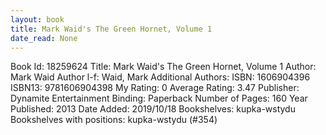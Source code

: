 ```yaml
---
layout: book
title: Mark Waid's The Green Hornet, Volume 1
date_read: None
---
```


Book Id: 18259624
Title: Mark Waid's The Green Hornet, Volume 1
Author: Mark Waid
Author l-f: Waid, Mark
Additional Authors: 
ISBN: 1606904396
ISBN13: 9781606904398
My Rating: 0
Average Rating: 3.47
Publisher: Dynamite Entertainment
Binding: Paperback
Number of Pages: 160
Year Published: 2013
Date Added: 2019/10/18
Bookshelves: kupka-wstydu
Bookshelves with positions: kupka-wstydu (#354)

